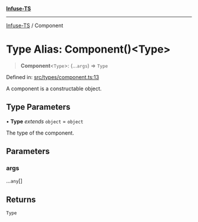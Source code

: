 [**Infuse-TS**](../README.md)

***

[Infuse-TS](../README.md) / Component

# Type Alias: Component()\<Type\>

> **Component**\<`Type`\>: (...`args`) => `Type`

Defined in: [src/types/component.ts:13](https://github.com/D-Kay6/Infuse-TS/blob/183255f9a4ec5e9ee4dba778a499aaf2ce7f4763/src/types/component.ts#L13)

A component is a constructable object.

## Type Parameters

• **Type** *extends* `object` = `object`

The type of the component.

## Parameters

### args

...`any`[]

## Returns

`Type`
